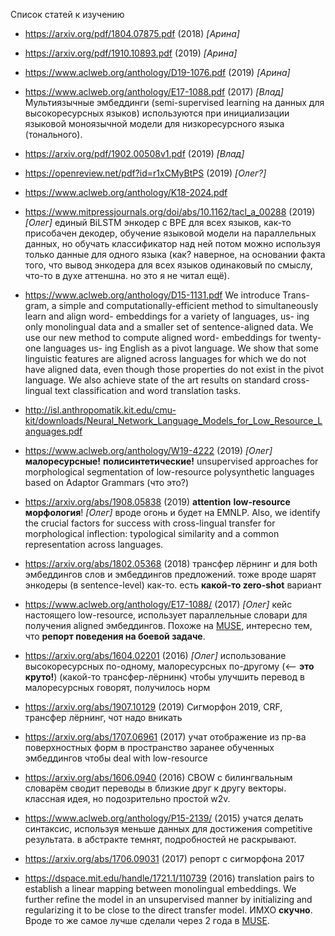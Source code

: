 Список статей к изучению
* https://arxiv.org/pdf/1804.07875.pdf (2018) *[Арина]*

* https://arxiv.org/pdf/1910.10893.pdf (2019) *[Арина]*

* https://www.aclweb.org/anthology/D19-1076.pdf (2019) *[Арина]*

* https://www.aclweb.org/anthology/E17-1088.pdf (2017) *[Влад]*
Мультиязычные эмбеддинги (semi-supervised learning на данных для высокоресурсных языков) используются при инициализации языковой моноязычной модели для низкоресурсного языка (тонального). 

* https://arxiv.org/pdf/1902.00508v1.pdf (2019) *[Влад]*

* https://openreview.net/pdf?id=r1xCMyBtPS (2019) *[Олег?]*

* https://www.aclweb.org/anthology/K18-2024.pdf

* https://www.mitpressjournals.org/doi/abs/10.1162/tacl_a_00288 (2019) *[Олег]*
единый BiLSTM энкодер с BPE для всех языков, 
как-то присобачен декодер, 
обучение языковой модели на параллельных данных, 
но обучать классификатор над ней потом можно используя только данные для одного языка 
(как? 
наверное, на основании факта того, что вывод энкодера для всех языков одинаковый по смыслу, 
что-то в духе аттеншна. 
но это я не читал ещё).

* https://www.aclweb.org/anthology/D15-1131.pdf
We introduce Trans-gram, a simple and computationally-efficient method to simultaneously learn and align word- embeddings for a variety of languages, us- ing only monolingual data and a smaller set of sentence-aligned data. We use our new method to compute aligned word- embeddings for twenty-one languages us- ing English as a pivot language. We show that some linguistic features are aligned across languages for which we do not have aligned data, even though those properties do not exist in the pivot language. We also achieve state of the art results on standard cross-lingual text classification and word translation tasks.

* http://isl.anthropomatik.kit.edu/cmu-kit/downloads/Neural_Network_Language_Models_for_Low_Resource_Languages.pdf


* https://www.aclweb.org/anthology/W19-4222 (2019) *[Олег]*
**малоресурсные!** **полисинтетические!** 
unsupervised approaches for morphological segmentation of low-resource polysynthetic languages based on Adaptor Grammars (что это?)

* https://arxiv.org/abs/1908.05838 (2019)
**attention** **low-resource** **морфология**! *[Олег]* вроде огонь и будет на EMNLP.
Also, we identify the crucial factors for success with cross-lingual transfer for morphological inflection: typological similarity and a common representation across languages.

* https://arxiv.org/abs/1802.05368 (2018) 
трансфер лёрнинг и для both эмбеддингов слов и эмбеддингов предложений. тоже вроде шарят энкодеры (в sentence-level) как-то. есть **какой-то zero-shot** вариант

* https://www.aclweb.org/anthology/E17-1088/ (2017) *[Олег]*
кейс настоящего low-resource, использует параллельные словари для получения aligned эмбеддингов. 
Похоже на [MUSE](https://github.com/facebookresearch/MUSE), интересно тем, что **репорт поведения на боевой задаче**.

* https://arxiv.org/abs/1604.02201 (2016) *[Олег]*
использование высокоресурсных по-одному, малоресурсных по-другому (<-- **это круто!**) (какой-то трансфер-лёрнинк) чтобы улучшить перевод в малоресурсных
говорят, получилось норм

* https://arxiv.org/abs/1907.10129 (2019)
Сигморфон 2019, CRF, трансфер лёрнинг, чот надо вникать

* https://arxiv.org/abs/1707.06961 (2017)
учат отображение из пр-ва поверхностных форм в пространство заранее обученных эмбеддингов чтобы deal with low-resource

* https://arxiv.org/abs/1606.0940 (2016)
CBOW с билингвальным словарём сводит переводы в близкие друг к другу векторы. 
классная идея, но подозрительно простой w2v.

* https://www.aclweb.org/anthology/P15-2139/ (2015)
учатся делать синтаксис, используя меньше данных для достижения competitive результата.
в абстракте темнят, подробностей не раскрывают.

* https://arxiv.org/abs/1706.09031 (2017)
репорт с сигморфона 2017

* https://dspace.mit.edu/handle/1721.1/110739 (2016)
translation pairs to establish a linear mapping between monolingual embeddings. 
We further refine the model in an unsupervised manner by initializing and regularizing it to be close to the direct transfer model. 
ИМХО **скучно**.
Вроде то же самое лучше сделали через 2 года в [MUSE](https://github.com/facebookresearch/MUSE).

